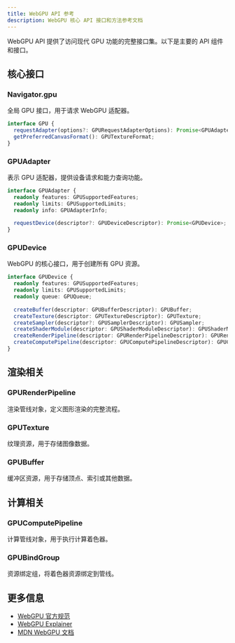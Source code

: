 ```yaml
---
title: WebGPU API 参考
description: WebGPU 核心 API 接口和方法参考文档
---
```


WebGPU API 提供了访问现代 GPU 功能的完整接口集。以下是主要的 API 组件和接口。

## 核心接口

### Navigator.gpu

全局 GPU 接口，用于请求 WebGPU 适配器。

```typescript
interface GPU {
  requestAdapter(options?: GPURequestAdapterOptions): Promise<GPUAdapter | null>;
  getPreferredCanvasFormat(): GPUTextureFormat;
}
```

### GPUAdapter

表示 GPU 适配器，提供设备请求和能力查询功能。

```typescript
interface GPUAdapter {
  readonly features: GPUSupportedFeatures;
  readonly limits: GPUSupportedLimits;
  readonly info: GPUAdapterInfo;
  
  requestDevice(descriptor?: GPUDeviceDescriptor): Promise<GPUDevice>;
}
```

### GPUDevice

WebGPU 的核心接口，用于创建所有 GPU 资源。

```typescript
interface GPUDevice {
  readonly features: GPUSupportedFeatures;
  readonly limits: GPUSupportedLimits;
  readonly queue: GPUQueue;
  
  createBuffer(descriptor: GPUBufferDescriptor): GPUBuffer;
  createTexture(descriptor: GPUTextureDescriptor): GPUTexture;
  createSampler(descriptor?: GPUSamplerDescriptor): GPUSampler;
  createShaderModule(descriptor: GPUShaderModuleDescriptor): GPUShaderModule;
  createRenderPipeline(descriptor: GPURenderPipelineDescriptor): GPURenderPipeline;
  createComputePipeline(descriptor: GPUComputePipelineDescriptor): GPUComputePipeline;
}
```

## 渲染相关

### GPURenderPipeline

渲染管线对象，定义图形渲染的完整流程。

### GPUTexture

纹理资源，用于存储图像数据。

### GPUBuffer

缓冲区资源，用于存储顶点、索引或其他数据。

## 计算相关

### GPUComputePipeline

计算管线对象，用于执行计算着色器。

### GPUBindGroup

资源绑定组，将着色器资源绑定到管线。

## 更多信息

- [WebGPU 官方规范](https://www.w3.org/TR/webgpu/)
- [WebGPU Explainer](https://gpuweb.github.io/gpuweb/explainer/)
- [MDN WebGPU 文档](https://developer.mozilla.org/docs/Web/API/WebGPU_API)
